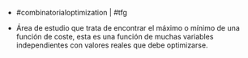 - #combinatorialoptimization | #tfg

- Área de estudio que trata de encontrar el máximo o mínimo de una función de coste, esta es una función de muchas variables independientes con valores reales que debe optimizarse.